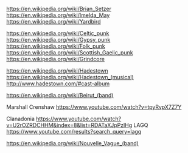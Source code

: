 
<!--
-->

https://en.wikipedia.org/wiki/Brian_Setzer
https://en.wikipedia.org/wiki/Imelda_May
https://en.wikipedia.org/wiki/Yardbird

https://en.wikipedia.org/wiki/Celtic_punk
https://en.wikipedia.org/wiki/Gypsy_punk
https://en.wikipedia.org/wiki/Folk_punk
https://en.wikipedia.org/wiki/Scottish_Gaelic_punk
https://en.wikipedia.org/wiki/Grindcore

https://en.wikipedia.org/wiki/Hadestown
https://en.wikipedia.org/wiki/Hadestown_(musical)
http://www.hadestown.com/#cast-album

https://en.wikipedia.org/wiki/Beirut_(band)

Marshall Crenshaw https://www.youtube.com/watch?v=tpyRvpX7Z7Y

Clanadonia https://www.youtube.com/watch?v=U2rOZRDCHHM&index=8&list=RDATaXJpPzlHg
LAGQ https://www.youtube.com/results?search_query=lagq

https://en.wikipedia.org/wiki/Nouvelle_Vague_(band)

<!-- vim: set autoindent expandtab sw=4 syntax=markdown: -->
